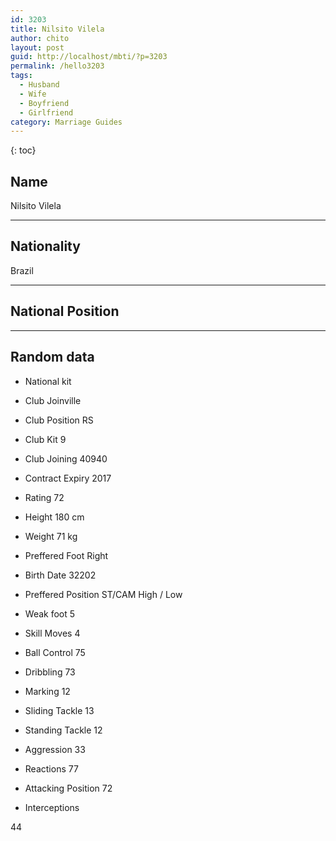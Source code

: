 ```yaml
---
id: 3203
title: Nilsito Vilela
author: chito
layout: post
guid: http://localhost/mbti/?p=3203
permalink: /hello3203
tags:
  - Husband
  - Wife
  - Boyfriend
  - Girlfriend
category: Marriage Guides
---
```



{: toc}


## Name  
Nilsito Vilela 

* * *

## Nationality  
Brazil 

* * *

## National Position 

* * *

## Random data 

  * National kit 
  * Club 
Joinville 

  * Club Position 
RS 

  * Club Kit 
9 

  * Club Joining 
40940 

  * Contract Expiry 
2017 

  * Rating 
72 

  * Height 
180 cm 

  * Weight 
71 kg 

  * Preffered Foot 
Right 

  * Birth Date 
32202 

  * Preffered Position 
ST/CAM High / Low 

  * Weak foot 
5 

  * Skill Moves 
4 

  * Ball Control 
75 

  * Dribbling 
73 

  * Marking 
12 

  * Sliding Tackle 
13 

  * Standing Tackle 
12 

  * Aggression 
33 

  * Reactions 
77 

  * Attacking Position 
72 

  * Interceptions 

44</ul>